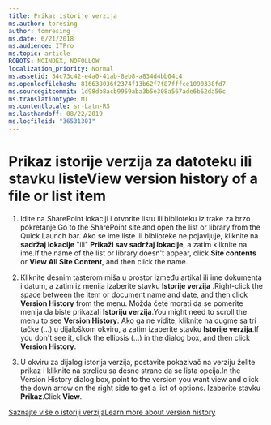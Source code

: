 ```yaml
---
title: Prikaz istorije verzija
ms.author: toresing
author: tomresing
ms.date: 6/21/2018
ms.audience: ITPro
ms.topic: article
ROBOTS: NOINDEX, NOFOLLOW
localization_priority: Normal
ms.assetid: 34c73c42-e4a0-41ab-8eb8-a834d4bb04c4
ms.openlocfilehash: 816638036f2374f13b62f7f87fffce1090338fd7
ms.sourcegitcommit: 1d98db8acb9959aba3b5e308a567ade6b62da56c
ms.translationtype: MT
ms.contentlocale: sr-Latn-RS
ms.lasthandoff: 08/22/2019
ms.locfileid: "36531301"
---
```

# <a name="view-version-history-of-a-file-or-list-item"></a><span data-ttu-id="b1e95-102">Prikaz istorije verzija za datoteku ili stavku liste</span><span class="sxs-lookup"><span data-stu-id="b1e95-102">View version history of a file or list item</span></span>

1. <span data-ttu-id="b1e95-103">Idite na SharePoint lokaciji i otvorite listu ili biblioteku iz trake za brzo pokretanje.</span><span class="sxs-lookup"><span data-stu-id="b1e95-103">Go to the SharePoint site and open the list or library from the Quick Launch bar.</span></span> <span data-ttu-id="b1e95-104">Ako se ime liste ili biblioteke ne pojavljuje, kliknite na **sadržaj lokacije** "ili" **Prikaži sav sadržaj lokacije**, a zatim kliknite na ime.</span><span class="sxs-lookup"><span data-stu-id="b1e95-104">If the name of the list or library doesn't appear, click **Site contents** or **View All Site Content**, and then click the name.</span></span>
    
2. <span data-ttu-id="b1e95-105">Kliknite desnim tasterom miša u prostor između artikal ili ime dokumenta i datum, a zatim iz menija izaberite stavku **Istorije verzija** .</span><span class="sxs-lookup"><span data-stu-id="b1e95-105">Right-click the space between the item or document name and date, and then click **Version History** from the menu.</span></span> <span data-ttu-id="b1e95-106">Možda ćete morati da se pomerite menija da biste prikazali **Istoriju verzija**.</span><span class="sxs-lookup"><span data-stu-id="b1e95-106">You might need to scroll the menu to see **Version History**.</span></span> <span data-ttu-id="b1e95-107">Ako ga ne vidite, kliknite na dugme sa tri tačke (...) u dijaloškom okviru, a zatim izaberite stavku **Istorije verzija**.</span><span class="sxs-lookup"><span data-stu-id="b1e95-107">If you don't see it, click the ellipsis (...) in the dialog box, and then click **Version History**.</span></span>
    
3. <span data-ttu-id="b1e95-108">U okviru za dijalog istorija verzija, postavite pokazivač na verziju želite prikaz i kliknite na strelicu sa desne strane da se lista opcija.</span><span class="sxs-lookup"><span data-stu-id="b1e95-108">In the Version History dialog box, point to the version you want view and click the down arrow on the right side to get a list of options.</span></span> <span data-ttu-id="b1e95-109">Izaberite stavku **Prikaz**.</span><span class="sxs-lookup"><span data-stu-id="b1e95-109">Click **View**.</span></span>
    
[<span data-ttu-id="b1e95-110">Saznajte više o istoriji verzija</span><span class="sxs-lookup"><span data-stu-id="b1e95-110">Learn more about version history</span></span>](https://go.microsoft.com/fwlink/?linkid=875709)
  

